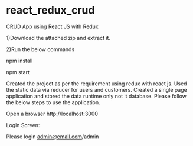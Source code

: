 # react_redux_crud
CRUD App using React JS with Redux 

1)Download the attached zip and extract it.

2)Run the below commands

npm install

npm start

Created the project as per the requirement using redux with react js. Used the static data via reducer for users and customers. Created a single page application and stored the data runtime only not it database. Please follow the below steps to use the application.

Open a browser http://localhost:3000

Login Screen:

Please login admin@email.com/admin

